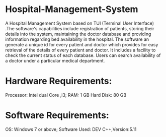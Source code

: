 # Hospital-Management-System
A Hospital Management System based on TUI (Terminal User Interface) .The software's capabilities include registration of patients, storing their details into the system, maintaining the doctor database and providing information regarding bed availability in the hospital. The software an generate a unique id for every patient and doctor which provides for easy retrieval of the details of every patient and doctor. It includes a facility to check the current status of each database. Users can search availability of a doctor under a particular medical department.

# Hardware Requirements:
Processor: Intel dual Core ,i3; 
RAM: 1 GB Hard Disk: 80 GB

# Software Requirements:
OS: Windows 7 or above; 
Software Used: DEV C++,Version:5.11
